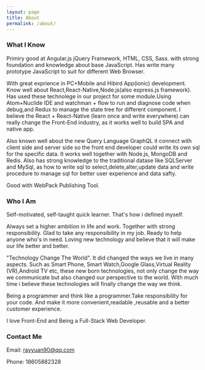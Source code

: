 ```yaml
---
layout: page
title: About
permalink: /about/
---
```


### What I Know

Primiry good at Angular.js jQuery Framework, HTML, CSS, Sass. with strong foundation and knowledge about base JavaScript. Has write many prototype JavaScript to suit for different Web Browser.

With great exprience in PC+Mobile and Hibird App(ionic) development. Know well about React,React-Native,Node.js(also express.js framework). Has used these technolege in our project for some module.Using Atom+Nuclide IDE and watchman + flow to run and diagnose code when debug,and Redux to manage the state tree for different component. I believe the React + React-Native (learn once and write everywhere) can really change the Front-End industry, as it works well to build SPA and native app.

Also known well about the new Query Language GraphQL it connect with client side and server side so the front end developer could write its own sql for the specific data. It works well together with Node.js, MongoDB and Redis. Also has strong knowledge to the traditional datase like SQLServer and MySql, as how to write sql to select,delete,alter,update data and write procedure to manage sql for better 
user experience and data safty.

Good with WebPack Publishing Tool.

### Who I Am

Self-motivated, self-taught quick learner. That's how i defined myself.

Always set a higher ambition in life and work. Together with strong responsibility. Glad to take any responsibility in my job. Ready to help anyone who's in need. Loving new technology and believe that it will make our life better and better.

"Technology Change The World". It did changed the ways we live in many aspects. Such as Smart Phone, Smart Watch,Google Glass,Virtual Reality (VR),Android TV etc, these new born technologies, not only change the way we communicate but also changed our perspective to the world. With much time i believe these technologies will finally change the way we think.

Being a programmer and think like a programmer.Take responsibility for your code. And make it more convenient,readable ,reusable and a better customer experience.

I love Front-End and Being a Full-Stack Web Developer.


### Contact Me

Email: [rayyuan90@qq.com](mailto:rayyuan90@qq.com)

Phone: 18605882328
